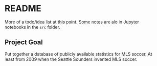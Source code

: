 # README

More of a todo/idea list at this point. Some notes are alo in Jupyter
notebooks in the `src` folder.

## Project Goal

Put together a database of publicly available statistics for MLS soccer.
At least from 2009 when the Seattle Sounders invented MLS soccer.

## 